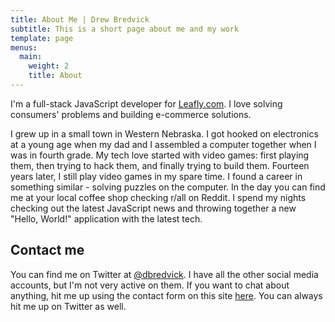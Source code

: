 ```yaml
---
title: About Me | Drew Bredvick
subtitle: This is a short page about me and my work
template: page
menus:
  main:
    weight: 2
    title: About
---
```


I'm a full-stack JavaScript developer for [Leafly.com](https://www.leafly.com). I love solving consumers' problems and building e-commerce solutions. 

I grew up in a small town in Western Nebraska. I got hooked on electronics at a young age when my dad and I assembled a computer together when I was in fourth grade. My tech love started with video games: first playing them, then trying to hack them, and finally trying to build them. Fourteen years later, I still play video games in my spare time. I found a career in something similar - solving puzzles on the computer. In the day you can find me at your local coffee shop checking r/all on Reddit. I spend my nights checking out the latest JavaScript news and throwing together a new "Hello, World!" application with the latest tech.

## Contact me
You can find me on Twitter at [@dbredvick](https://twitter.com/DBredvick). I have all the other social media accounts, but I'm not very active on them. If you want to chat about anything, hit me up using the contact form on this site [here](/contact). You can always hit me up on Twitter as well.
